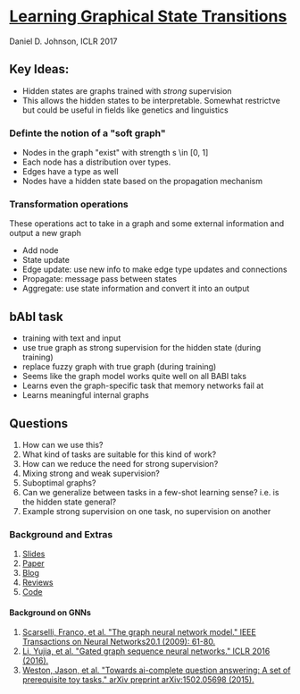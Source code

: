 # [Learning Graphical State Transitions](https://openreview.net/forum?id=HJ0NvFzxl&noteId=HJ0NvFzxl)
Daniel D. Johnson, ICLR 2017


## Key Ideas:
- Hidden states are graphs trained with _strong_ supervision
- This allows the hidden states to be interpretable. Somewhat restrictve but could be useful in fields like genetics and linguistics


### Definte the notion of a "soft graph"

- Nodes in the graph "exist" with strength s \in [0, 1]
- Each node has a distribution over types.
- Edges have a type as well
- Nodes have a hidden state based on the propagation mechanism

### Transformation operations

These operations act to take in a graph and some external information and output a new graph

- Add node
- State update
- Edge update: use new info to make edge type updates and connections
- Propagate: message pass between states
- Aggregate: use state information and convert it into an output

## bAbI task

- training with text and input
- use true graph as strong supervision for the hidden state (during training)
- replace fuzzy graph with true graph (during training)
- Seems like the graph model works quite well on all BABI taks
- Learns even the graph-specific task that memory networks fail at
- Learns meaningful internal graphs

## Questions
1. How can we use this?
2. What kind of tasks are suitable for this kind of work?
3. How can we reduce the need for strong supervision?
4. Mixing strong and weak supervision?
5. Suboptimal graphs?
5. Can we generalize between tasks in a few-shot learning sense? i.e. is the hidden state general?
6. Example strong supervision on one task, no supervision on another




### Background and Extras

1. [Slides](https://docs.google.com/presentation/d/1NswYuIOXYavLrN0R02Kc0HUyH66rFH5wXVL-9rwkGYM/edit#slide=id.gc6f9e470d_0_0)
4. [Paper](https://openreview.net/forum?id=HJ0NvFzxl&noteId=HJ0NvFzxl)
5. [Blog](http://www.hexahedria.com/2016/11/06/introducing-the-ggt-nn.html)
6. [Reviews](https://openreview.net/forum?id=HJ0NvFzxl&noteId=HJ0NvFzxl)
7. [Code](https://github.com/hexahedria/gated-graph-transformer-network)

#### Background on GNNs

1. [Scarselli, Franco, et al. "The graph neural network model." IEEE Transactions on Neural Networks20.1 (2009): 61-80.](http://ieeexplore.ieee.org/abstract/document/4700287/)
2. [Li, Yujia, et al. "Gated graph sequence neural networks." ICLR 2016 (2016).](https://arxiv.org/abs/1511.05493)
3. [Weston, Jason, et al. "Towards ai-complete question answering: A set of prerequisite toy tasks." arXiv preprint arXiv:1502.05698 (2015).](https://arxiv.org/abs/1502.05698)
